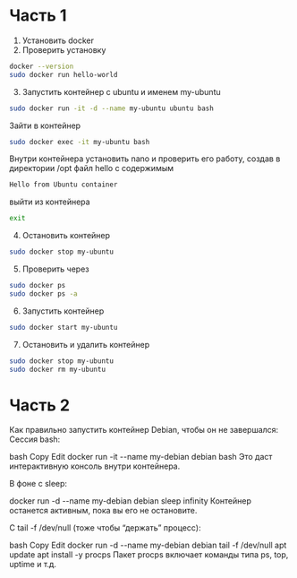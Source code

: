 # Часть 1
1) Установить docker
2) Проверить установку
```bash
docker --version
sudo docker run hello-world
```
3) Запустить контейнер с ubuntu и именем my-ubuntu
```bash
sudo docker run -it -d --name my-ubuntu ubuntu bash
```
Зайти в контейнер 
```bash
sudo docker exec -it my-ubuntu bash
```
Внутри контейнера установить nano и проверить его работу, создав в директории /opt файл hello с содержимым
```txt
Hello from Ubuntu container
```
выйти из контейнера
```bash
exit
```
4) Остановить контейнер
```bash
sudo docker stop my-ubuntu
```
5) Проверить через
```bash
sudo docker ps
sudo docker ps -a
```
6) Запустить контейнер
```bash
sudo docker start my-ubuntu
```
7) Остановить и удалить контейнер
```bash
sudo docker stop my-ubuntu
sudo docker rm my-ubuntu
```
# Часть 2
Как правильно запустить контейнер Debian, чтобы он не завершался:
Сессия bash:

bash
Copy
Edit
docker run -it --name my-debian debian bash
Это даст интерактивную консоль внутри контейнера.

В фоне с sleep:


docker run -d --name my-debian debian sleep infinity
Контейнер останется активным, пока вы его не остановите.

С tail -f /dev/null (тоже чтобы “держать” процесс):

bash
Copy
Edit
docker run -d --name my-debian debian tail -f /dev/null
apt update
apt install -y procps
Пакет procps включает команды типа ps, top, uptime и т.д.
